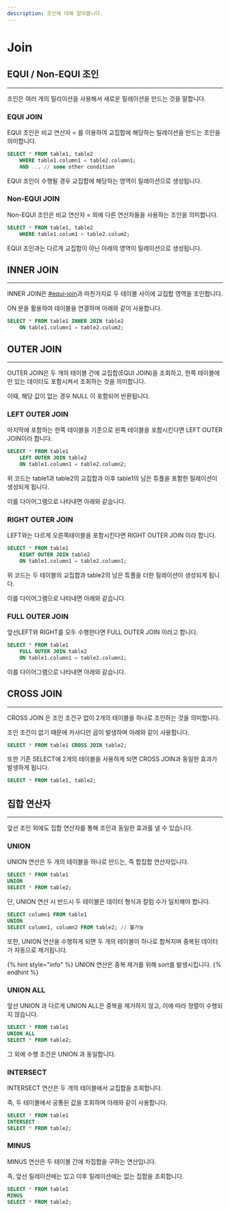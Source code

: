 ```yaml
---
description: 조인에 대해 알아봅니다.
---
```


# Join

## EQUI / Non-EQUI 조인

***

조인은 여러 개의 릴리이션을 사용해서 새로운 릴레이션을 만드는 것을 말합니다.

### EQUI JOIN

EQUI 조인은 비교 연산자 = 를 이용하여 교집합에 해당하는 릴레이션을 만드는 조인을 의미합니다.

```sql
SELECT * FROM table1, table2
    WHERE table1.column1 = table2.column1;
    AND ... // some other condition
```

EQUI 조인이 수행될 경우 교집합에 해당하는 영역이 릴레이션으로 생성됩니다.



### Non-EQUI JOIN

Non-EQUI 조인은 비교 연산자 = 외에 다른 연산자들을 사용하는 조인을 의미합니다.

```sql
SELECT * FROM table1, table2
    WHERE table1.colum1 > table2.colum2;
```

EQUI 조인과는 다르게 교집합이 아닌 아래의 영역이 릴레이션으로 생성됩니다.



## INNER JOIN

***

INNER JOIN은 [#equi-join](join.md#equi-join "mention")과 마찬가지로 두 테이블 사이에 교집합 영역을 조인합니다.

ON 문을 활용하여 테이블을 연결하며 아래와 같이 사용합니다.

```sql
SELECT * FROM table1 INNER JOIN table2
    ON table1.column1 = table2.colum2;
```



## OUTER JOIN

***

OUTER JOIN은 두 개의 테이블 간에 교집합(EQUI JOIN)을 조회하고, 한쪽 테이블에만 있는 데이터도 포함시켜서 조회하는 것을 의미합니다.

이때,  해당 값이 없는 경우 NULL 이 포함되어 반환됩니다.

### LEFT OUTER JOIN

마지막에 포함하는 한쪽 테이블을 기준으로 왼쪽 테이블을 포함시킨다면 LEFT OUTER JOIN이라 합니다.

```sql
SELECT * FROM table1
    LEFT OUTER JOIN table2
    ON table1.column1 = table2.column2;
```

위 코드는 table1과 table2의 교집합과 이후 table1의 남은 튜플을 포함한 릴레이션이 생성되게 됩니다.

이를 다이어그램으로 나타내면 아래와 같습니다.





### RIGHT OUTER JOIN

LEFT와는 다르게 오른쪽테이블을 포함시킨다면 RIGHT OUTER JOIN 이라 합니다.&#x20;

```sql
SELECT * FROM table1
    RIGHT OUTER JOIN table2
    ON table1.column1 = table2.column1;
```

위 코드는 두 테이블의 교집합과 table2의 남은 튜플을 더한 릴레이션이 생성되게 됩니다.

이를 다이어그램으로 나타내면 아래와 같습니다.



### FULL OUTER JOIN

앞선LEFT와 RIGHT를 모두 수행한다면 FULL OUTER JOIN 이라고 합니다.

```sql
SELECT * FROM table1
    FULL OUTER JOIN table2
    ON table1.column1 = table2.column1;
```

이를 다이어그램으로 나타내면 아래와 같습니다.





## CROSS JOIN

***

CROSS JOIN 은 조인 조건구 없이 2개의 테이블을 하나로 조인하는 것을 의미합니다.

조인 조건이 없기 때문에 카사디안 곱이 발생하며 아래와 같이 사용합니다.

```sql
SELECT * FROM table1 CROSS JOIN table2;
```

또한 기존 SELECT에 2개의 테이블을 사용하게 되면 CROSS JOIN과 동일한 효과가 발생하게 됩니다.

```sql
SELECT * FROM table1, table2;
```



## 집합 연산자

***

앞선 조인 외에도 집합 연산자를 통해 조인과 동일한 효과를 낼 수 있습니다.

### UNION

UNION 연산은 두 개의 테이블을 하나로 만드는, 즉 합집합 연산자입니다.

```sql
SELECT * FROM table1
UNION
SELECT * FROM table2;
```

단, UNION 연산 시 반드시 두 테이블은 데이터 형식과 칼럼 수가 일치해야 합니다.

```sql
SELECT column1 FROM table1
UNION
SELECT column1, column2 FROM table2; // 불가능
```

또한, UNION 연산을 수행하게 되면 두 개의 테이블이 하나로 합쳐지며 중복된 데이터가 자동으로 제거됩니다.

{% hint style="info" %}
UNION 연산은 중복 제거를 위해 sort를 발생시킵니다.
{% endhint %}

### UNION ALL

앞선 UNION 과 다르게 UNION ALL은 중복을 제거하지 않고, 이에 따라 정렬이 수행되지 않습니다.

```sql
SELECT * FROM table1
UNION ALL
SELECT * FROM table2;
```

그 외에 수행 조건은 UNION 과 동일합니다.

### INTERSECT

INTERSECT 연산은 두 개의 테이블에서 교집합을 조회합니다.

즉, 두 테이블에서 공통된 값을 조회하며 아래와 같이 사용합니다.

```sql
SELECT * FROM table1
INTERSECT
SELECT * FROM table2;
```

### MINUS

MINUS 연산은 두 테이블 간에 차집합을 구하는 연산입니다.

즉, 앞선 릴레이션에는 있고 이후 릴레이션에는 없는 집합을 조회합니다.

```sql
SELECT * FROM table1
MINUS
SELECT * FROM table2;
```

